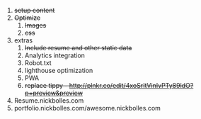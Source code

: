 1. ~~setup content~~
2. ~~Optimize~~
    1. ~~Images~~
    2. ~~css~~
3. extras
    1. ~~Include resume and other static data~~
    2. Analytics integration
    3. Robot.txt
    4. lighthouse optimization
    5. PWA
    6. ~~replace tippy - http://plnkr.co/edit/4xoSrItVinIvPTy89ldO?p=preview&preview~~
4. Resume.nickbolles.com
5. portfolio.nickbolles.com/awesome.nickbolles.com